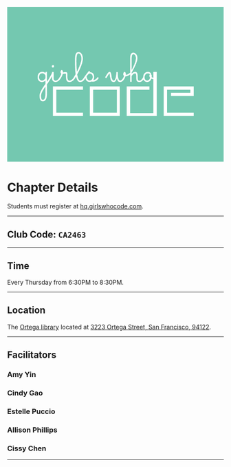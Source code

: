 <a href="http://hq.girlswhocode.com" target="_blank"><img src="/GWC-logo_2016-white-on-green.jpg" /></a>

# Chapter Details

Students must register at <a href="http://hq.girlswhocode.com" target="_blank">hq.girlswhocode.com</a>.

----

## Club Code: `CA2463`

----

## Time
Every Thursday from 6:30PM to 8:30PM. 

----

## Location
The <a href="https://sfpl.org/index.php?pg=0100001601" target="_blank">Ortega library</a> located at <a href="https://www.google.com/maps/dir/''/3223+Ortega+St+San+Francisco,+CA+94122" target="_blank">3223 Ortega Street, San Francisco, 94122</a>.

---- 

## Facilitators

### Amy Yin
### Cindy Gao
### Estelle Puccio
### Allison Phillips
### Cissy Chen

----

<!-- ## Contact
girlswhocodesf@googlegroups.com -->


<!-- ## Welcome to GitHub Pages

You can use the [editor on GitHub](https://github.com/GirlsWhoCodeSF/GirlsWhoCodeSF.github.io/edit/master/README.md) to maintain and preview the content for your website in Markdown files.

Whenever you commit to this repository, GitHub Pages will run [Jekyll](https://jekyllrb.com/) to rebuild the pages in your site, from the content in your Markdown files.

### Markdown

Markdown is a lightweight and easy-to-use syntax for styling your writing. It includes conventions for

```markdown
Syntax highlighted code block

# Header 1
## Header 2
### Header 3

- Bulleted
- List

1. Numbered
2. List

**Bold** and _Italic_ and `Code` text

[Link](url) and ![Image](src)
```

For more details see [GitHub Flavored Markdown](https://guides.github.com/features/mastering-markdown/).

### Jekyll Themes

Your Pages site will use the layout and styles from the Jekyll theme you have selected in your [repository settings](https://github.com/GirlsWhoCodeSF/GirlsWhoCodeSF.github.io/settings). The name of this theme is saved in the Jekyll `_config.yml` configuration file.

### Support or Contact

Having trouble with Pages? Check out our [documentation](https://help.github.com/categories/github-pages-basics/) or [contact support](https://github.com/contact) and we’ll help you sort it out.

-->
